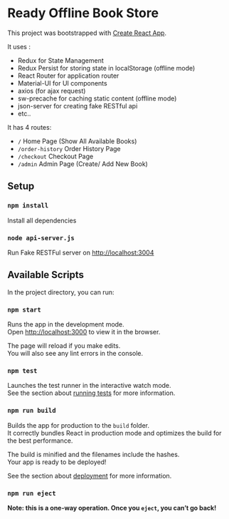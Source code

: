 # Ready Offline Book Store
This project was bootstrapped with [Create React App](https://github.com/facebookincubator/create-react-app).

It uses :
- Redux for State Management
- Redux Persist for storing state in localStorage (offline mode)
- React Router for application router
- Material-UI for UI components
- axios  (for ajax request)
- sw-precache for caching static content (offline mode)
- json-server for creating fake RESTful api
- etc..

It has 4  routes:
- `/` Home Page (Show All Available Books)
- `/order-history` Order History Page
- `/checkout` Checkout Page
- `/admin` Admin Page (Create/ Add New Book)

## Setup 

### `npm install`
Install all dependencies

### `node api-server.js`
Run Fake RESTFul server on <http://localhost:3004>



## Available Scripts

In the project directory, you can run:

### `npm start`

Runs the app in the development mode.<br>
Open [http://localhost:3000](http://localhost:3000) to view it in the browser.

The page will reload if you make edits.<br>
You will also see any lint errors in the console.

### `npm test`

Launches the test runner in the interactive watch mode.<br>
See the section about [running tests](#running-tests) for more information.

### `npm run build`

Builds the app for production to the `build` folder.<br>
It correctly bundles React in production mode and optimizes the build for the best performance.

The build is minified and the filenames include the hashes.<br>
Your app is ready to be deployed!

See the section about [deployment](#deployment) for more information.

### `npm run eject`

**Note: this is a one-way operation. Once you `eject`, you can’t go back!**
